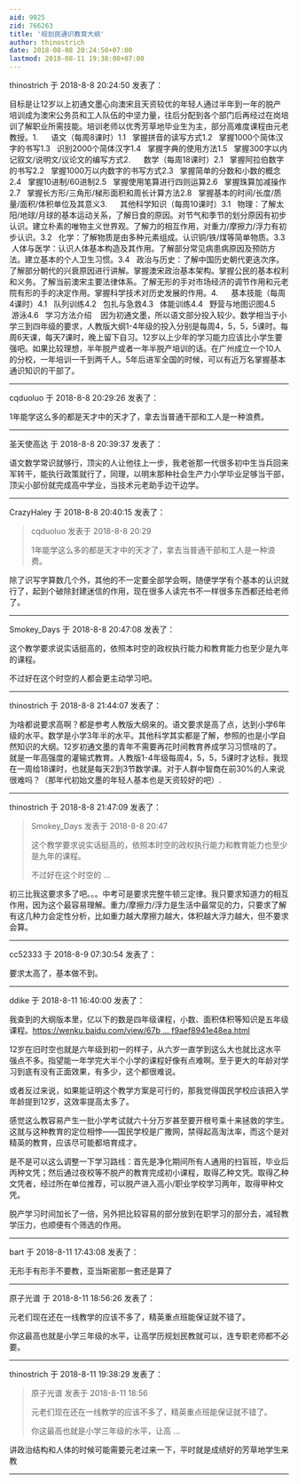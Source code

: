 ```yaml
---
aid: 9025
zid: 766263
title: '规划民通识教育大纲'
author: thinostrich
date: 2018-08-08 20:24:50+07:00
lastmod: 2018-08-11 19:38:00+07:00
---
```


thinostrich 于 2018-8-8 20:24:50 发表了：

目标是让12岁以上初通文墨心向澳宋且天资较优的年轻人通过半年到一年的脱产培训成为澳宋公务员和工人队伍的中坚力量，往后分配到各个部门后再经过在岗培训了解职业所需技能。培训老师以优秀芳草地毕业生为主，部分高难度课程由元老教授。1.      语文（每周8课时）1.1   掌握拼音的读写方式1.2   掌握1000个简体汉字的书写1.3   识别2000个简体汉字1.4   掌握字典的使用方法1.5   掌握300字以内记叙文/说明文/议论文的编写方式2.      数学（每周18课时）2.1   掌握阿拉伯数字的书写2.2   掌握1000万以内数字的书写方式2.3   掌握简单的分数和小数的概念2.4   掌握10进制/60进制2.5   掌握使用笔算进行四则运算2.6   掌握珠算加减操作2.7   掌握长方形/三角形/梯形面积和周长计算方法2.8   掌握基本的时间/长度/质量/面积/体积单位及其意义3.      其他科学知识（每周10课时）3.1   物理：了解太阳/地球/月球的基本运动关系，了解日食的原因。对节气和季节的划分原因有初步认识。建立朴素的唯物主义世界观。了解力的相互作用，对重力/摩擦力/浮力有初步认识。3.2   化学：了解物质是由多种元素组成。认识铜/铁/煤等简单物质。3.3   人体与医学：认识人体基本构造及其作用。了解部分常见病患病原因及预防方法。建立基本的个人卫生习惯。3.4   政治与历史：了解中国历史朝代更迭次序。了解部分朝代的兴衰原因进行讲解。掌握澳宋政治基本架构。掌握公民的基本权利和义务。了解当前澳宋主要法律体系。了解无形的手对市场经济的调节作用和元老院有形的手的决定作用。掌握科学技术对历史发展的作用。4.      基本技能（每周4课时）4.1   队列训练4.2   包扎与急救4.3   体能训练4.4   野营与地图识图4.5   游泳4.6   学习方法介绍    因为初通文墨，所以语文部分投入较少。数学相当于小学三到四年级的要求，人教版大纲1-4年级的投入分别是每周4，5，5，5课时。每周6天课，每天7课时，晚上留下自习。12岁以上少年的学习能力应该比小学生要强吧。如果比较理想，半年脱产或者一年半脱产培训的话。在广州成立一个10人的分校，一年培训一千到两千人。5年后进军全国的时候，可以有近万名掌握基本通识知识的干部了。

---------

cqduoluo 于 2018-8-8 20:29:26 发表了：

1年能学这么多的都是天才中的天才了，拿去当普通干部和工人是一种浪费。

---------

圣天使高达 于 2018-8-8 20:39:37 发表了：

语文数学常识就够行，顶尖的人让他往上一步，我老爸那一代很多初中生当兵回来军转干，能执行政策就行了，同理，以明末那种社会生产力小学毕业足够当干部，顶尖小部份就完成高中学业，当技术元老助手边干边学。

---------

CrazyHaley 于 2018-8-8 20:40:15 发表了：

> cqduoluo 发表于 2018-8-8 20:29
> 
> 1年能学这么多的都是天才中的天才了，拿去当普通干部和工人是一种浪费。



除了识写字算数几个外，其他的不一定要全部学会啊，随便学学有个基本的认识就行了，起到个破除封建迷信的作用，现在很多人读完书不一样很多东西都还给老师了。

---------

Smokey_Days 于 2018-8-8 20:47:08 发表了：

这个教学要求说实话挺高的，依照本时空的政权执行能力和教育能力也至少是九年的课程。

不过好在这个时空的人都会更主动学习吧。

---------

thinostrich 于 2018-8-8 21:44:07 发表了：

为啥都说要求高啊？都是参考人教版大纲来的。语文要求是高了点，达到小学6年级的水平。数学是小学3年半的水平。其他科学其实都是了解，参照的也是小学自然知识的大纲。12岁初通文墨的青年不需要再花时间教育养成学习习惯啥的了。就是一年高强度的灌输式教育。人教版1-4年级每周4，5，5，5课时才达标，我现在一周给18课时，也就是每天2到3节数学课。对于人群中智商在前30%的人来说很难吗？（那年代初始文墨的年轻人基本也是天资较好的吧）.

---------

thinostrich 于 2018-8-8 21:47:09 发表了：

> Smokey\_Days 发表于 2018-8-8 20:47
> 
> 这个教学要求说实话挺高的，依照本时空的政权执行能力和教育能力也至少是九年的课程。
> 
> 不过好在这个时空的 ...



初三比我这要求多了吧。。。中考可是要求完整牛顿三定律。我只要求知道力的相互作用，因为这个最容易理解。重力/摩擦力/浮力是生活中最常见的力，只要求了解有这几种力会定性分析，比如重力越大摩擦力越大，体积越大浮力越大，但不要求会算。

---------

cc52333 于 2018-8-9 07:30:54 发表了：

要求太高了，基本做不到。

---------

ddike 于 2018-8-11 16:40:00 发表了：

我查到的大纲版本里，亿以下的数是四年级课程，小数、面积体积等知识是五年级课程。[https://wenku.baidu.com/view/67b ... f9aef8941e48ea.html](https://wenku.baidu.com/view/67bab2bff80f76c66137ee06eff9aef8941e48ea.html)

12岁在旧时空也就是六年级到初一的样子，从六岁一直学到这么大也就比这水平强点不多。指望能一年学完大半个小学的课程好像有点难啊。至于更大的年龄对学习到底有没有正面效果，有多少，这个都很难说。

或者反过来说，如果能证明这个教学方案是可行的，那我觉得国民学校应该把入学年龄提到12岁，这效率提高太多了。

感觉这么教容易产生一批小学考试就六十分万岁甚至要开根号乘十来拯救的学生。这就与这种教育的定位相悖——国民学校是广撒网，禁得起高淘汰率，而这个是对精英的教育，应该尽可能都培育成才。

是不是可以这么调整一下学习路线：首先是净化期间所有人通用的扫盲班，毕业后丙种文凭；然后通过夜校等不脱产的教育完成初小课程，取得乙种文凭。取得乙种文凭者，经过所在单位推荐，可以脱产进入高小/职业学校学习两年，取得甲种文凭。

脱产学习时间加长了一倍，另外把比较容易的部分放到在职学习的部分去，减轻教学压力，也顺便有个筛选的作用。

---------

bart 于 2018-8-11 17:43:08 发表了：

无形手有形手不要教，亚当斯密那一套还是算了

---------

原子光谱 于 2018-8-11 18:56:26 发表了：

元老们现在还在一线教学的应该不多了，精英重点班能保证就不错了。

你这最高也就是小学三年级的水平，让高学历规划民教就可以，连专职老师都不必要。

---------

thinostrich 于 2018-8-11 19:38:29 发表了：

> 原子光谱 发表于 2018-8-11 18:56
> 
> 元老们现在还在一线教学的应该不多了，精英重点班能保证就不错了。
> 
> 你这最高也就是小学三年级的水平，让高 ...



讲政治结构和人体的时候可能需要元老过来一下，平时就是成绩好的芳草地学生来教

---------

